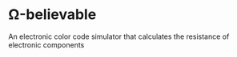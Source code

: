 # Ω-believable
An electronic color code simulator that calculates the resistance of electronic components
